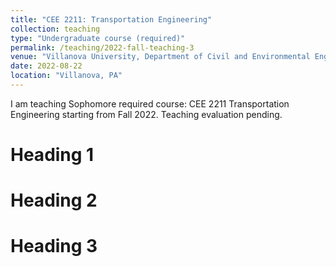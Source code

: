 ```yaml
---
title: "CEE 2211: Transportation Engineering"
collection: teaching
type: "Undergraduate course (required)"
permalink: /teaching/2022-fall-teaching-3
venue: "Villanova University, Department of Civil and Environmental Engineering"
date: 2022-08-22
location: "Villanova, PA"
---
```


I am teaching Sophomore required course: CEE 2211 Transportation Engineering starting from Fall 2022. Teaching evaluation pending.

Heading 1
======

Heading 2
======

Heading 3
======
